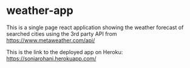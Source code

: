 # weather-app
This is a single page react application showing the weather forecast of searched cities using the 3rd party API from https://www.metaweather.com/api/

This is the link to the deployed app on Heroku: https://soniarohani.herokuapp.com/

